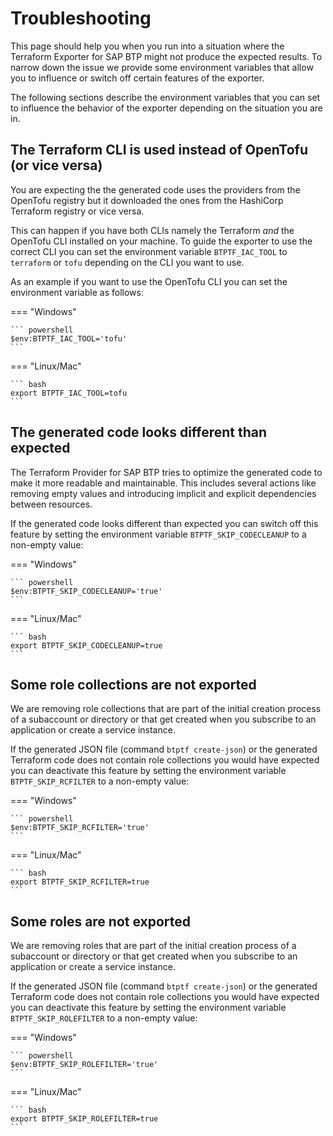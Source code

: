 # Troubleshooting

This page should help you when you run into a situation where the Terraform Exporter for SAP BTP might not produce the expected results.
To narrow down the issue we provide some environment variables that allow you to influence or switch off certain features of the exporter.

The following sections describe the environment variables that you can set to influence the behavior of the exporter depending on the situation you are in.

## The Terraform CLI is used instead of OpenTofu (or vice versa)

You are expecting the the generated code uses the providers from the OpenTofu registry but it downloaded the ones from the HashiCorp Terraform registry or vice versa.

This can happen if you have both CLIs namely the Terraform *and* the OpenTofu CLI installed on your machine. To guide the exporter to use the correct CLI you can set the environment variable `BTPTF_IAC_TOOL` to `terraform` or `tofu` depending on the CLI you want to use.

As an example if you want to use the OpenTofu CLI you can set the environment variable as follows:

=== "Windows"

    ``` powershell
    $env:BTPTF_IAC_TOOL='tofu'
    ```

=== "Linux/Mac"

    ``` bash
    export BTPTF_IAC_TOOL=tofu
    ```

## The generated code looks different than expected

The Terraform Provider for SAP BTP tries to optimize the generated code to make it more readable and maintainable. This includes several actions like removing empty values and introducing implicit and explicit dependencies between resources.

If the generated code looks different than expected you can switch off this feature by setting the environment variable `BTPTF_SKIP_CODECLEANUP` to a non-empty value:

=== "Windows"

    ``` powershell
    $env:BTPTF_SKIP_CODECLEANUP='true'
    ```

=== "Linux/Mac"

    ``` bash
    export BTPTF_SKIP_CODECLEANUP=true
    ```

## Some role collections are not exported

We are removing role collections that are part of the initial creation process of a subaccount or directory or that get created when you subscribe to an application or create a service instance.

If the generated JSON file (command `btptf create-json`) or the generated Terraform code does not contain role collections you would have expected you can deactivate this feature by setting the environment variable `BTPTF_SKIP_RCFILTER` to a non-empty value:

=== "Windows"

    ``` powershell
    $env:BTPTF_SKIP_RCFILTER='true'
    ```

=== "Linux/Mac"

    ``` bash
    export BTPTF_SKIP_RCFILTER=true
    ```

## Some roles are not exported

We are removing roles that are part of the initial creation process of a subaccount or directory or that get created when you subscribe to an application or create a service instance.

If the generated JSON file (command `btptf create-json`) or the generated Terraform code does not contain role collections you would have expected you can deactivate this feature by setting the environment variable `BTPTF_SKIP_ROLEFILTER` to a non-empty value:

=== "Windows"

    ``` powershell
    $env:BTPTF_SKIP_ROLEFILTER='true'
    ```

=== "Linux/Mac"

    ``` bash
    export BTPTF_SKIP_ROLEFILTER=true
    ```

